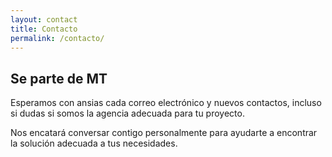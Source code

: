 ```yaml
---
layout: contact
title: Contacto
permalink: /contacto/
---
```


## Se parte de MT

Esperamos con ansias cada correo electrónico y nuevos contactos, incluso si dudas si somos la agencia adecuada para tu proyecto.

Nos encatará conversar contigo personalmente para ayudarte a encontrar la solución adecuada a tus necesidades.
